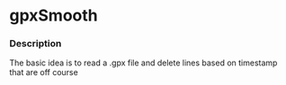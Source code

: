 # gpxSmooth #

### Description ###

The basic idea is to read a .gpx file and delete lines based on timestamp that are off course
